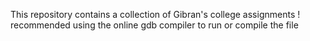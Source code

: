 This repository contains a collection of Gibran's college assignments
!
recommended using the online gdb compiler to run or compile the file
